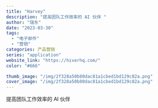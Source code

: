 ```yaml
---
title: "Harvey"
description: "提高团队工作效率的 AI 伙伴 "
author: "瑞东"
date: "2023-03-30"
tags:
  - "电子邮件"
  - "营销"
categories: 产品营销
series: "application"
website_link: "https://hiverhq.com/"
color: "#666"

thumb_image: "/img/2f328a50b80dac81a1cbed1bd129c82a.png"
cover_image: "/img/2f328a50b80dac81a1cbed1bd129c82a.png"
---
```


提高团队工作效率的 AI 伙伴 